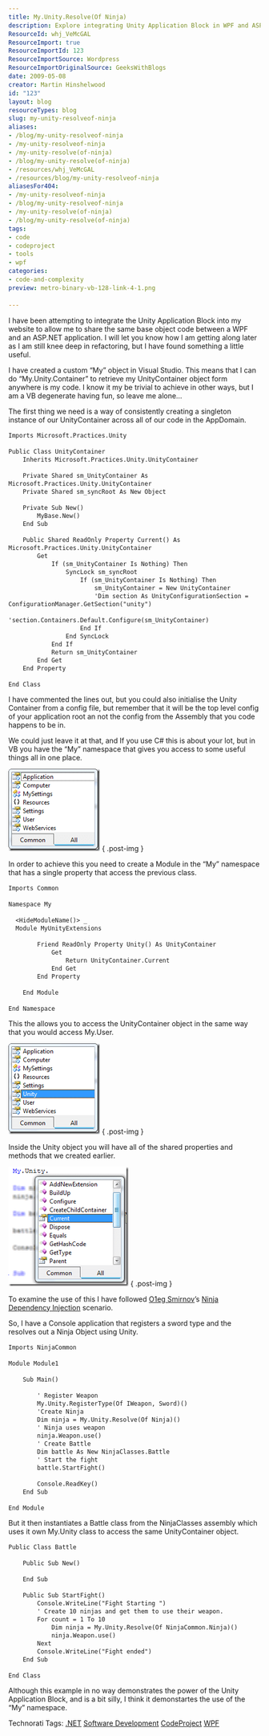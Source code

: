 ```yaml
---
title: My.Unity.Resolve(Of Ninja)
description: Explore integrating Unity Application Block in WPF and ASP.NET with custom solutions. Discover tips and code examples to enhance your development skills!
ResourceId: whj_VeMcGAL
ResourceImport: true
ResourceImportId: 123
ResourceImportSource: Wordpress
ResourceImportOriginalSource: GeeksWithBlogs
date: 2009-05-08
creator: Martin Hinshelwood
id: "123"
layout: blog
resourceTypes: blog
slug: my-unity-resolveof-ninja
aliases:
- /blog/my-unity-resolveof-ninja
- /my-unity-resolveof-ninja
- /my-unity-resolve(of-ninja)
- /blog/my-unity-resolve(of-ninja)
- /resources/whj_VeMcGAL
- /resources/blog/my-unity-resolveof-ninja
aliasesFor404:
- /my-unity-resolveof-ninja
- /blog/my-unity-resolveof-ninja
- /my-unity-resolve(of-ninja)
- /blog/my-unity-resolve(of-ninja)
tags:
- code
- codeproject
- tools
- wpf
categories:
- code-and-complexity
preview: metro-binary-vb-128-link-4-1.png

---
```

I have been attempting to integrate the Unity Application Block into my website to allow me to share the same base object code between a WPF and an ASP.NET application. I will let you know how I am getting along later as I am still knee deep in refactoring, but I have found something a little useful.

I have created a custom “My” object in Visual Studio. This means that I can do “My.Unity.Container” to retrieve my UnityContainer object form anywhere is my code. I know it my be trivial to achieve in other ways, but I am a VB degenerate having fun, so leave me alone…

The first thing we need is a way of consistently creating a singleton instance of our UnityContainer across all of our code in the AppDomain.

```
Imports Microsoft.Practices.Unity

Public Class UnityContainer
    Inherits Microsoft.Practices.Unity.UnityContainer

    Private Shared sm_UnityContainer As Microsoft.Practices.Unity.UnityContainer
    Private Shared sm_syncRoot As New Object

    Private Sub New()
        MyBase.New()
    End Sub

    Public Shared ReadOnly Property Current() As Microsoft.Practices.Unity.UnityContainer
        Get
            If (sm_UnityContainer Is Nothing) Then
                SyncLock sm_syncRoot
                    If (sm_UnityContainer Is Nothing) Then
                        sm_UnityContainer = New UnityContainer
                        'Dim section As UnityConfigurationSection = ConfigurationManager.GetSection("unity")
                        'section.Containers.Default.Configure(sm_UnityContainer)
                    End If
                End SyncLock
            End If
            Return sm_UnityContainer
        End Get
    End Property

End Class
```

I have commented the lines out, but you could also initialise the Unity Container from a config file, but remember that it will be the top level config of your application root an not the config from the Assembly that you code happens to be in.

We could just leave it at that, and If you use C# this is about your lot, but in VB you have the “My” namespace that gives you access to some useful things all in one place.

[![image](images/NinjaUnity_B1DE-image_thumb_2-1-2.png)](http://blog.hinshelwood.com/files/2011/05/GWB-WindowsLiveWriter-NinjaUnity_B1DE-image_6.png)
{ .post-img }

In order to achieve this you need to create a Module in the “My” namespace that has a single property that access the previous class.

```
Imports Common

Namespace My

  <HideModuleName()> _
  Module MyUnityExtensions

        Friend ReadOnly Property Unity() As UnityContainer
            Get
                Return UnityContainer.Current
            End Get
        End Property

    End Module

End Namespace
```

This the allows you to access the UnityContainer object in the same way that you would access My.User.

[![image](images/NinjaUnity_B1DE-image_thumb_3-2-3.png)](http://blog.hinshelwood.com/files/2011/05/GWB-WindowsLiveWriter-NinjaUnity_B1DE-image_8.png)
{ .post-img }

Inside the Unity object you will have all of the shared properties and methods that we created earlier.

[![image](images/NinjaUnity_B1DE-image_thumb_5-3-4.png)](http://blog.hinshelwood.com/files/2011/05/GWB-WindowsLiveWriter-NinjaUnity_B1DE-image_12.png)
{ .post-img }

To examine the use of this I have followed [O1eg Smirnov](http://www.codeproject.com/Members/O1eg-Smirnov)’s [Ninja Dependency Injection](http://www.codeproject.com/KB/architecture/UnityApplicationBlockNDI.aspx) scenario.

So, I have a Console application that registers a sword type and the resolves out a Ninja Object using Unity.

```
Imports NinjaCommon

Module Module1

    Sub Main()

        ' Register Weapon
        My.Unity.RegisterType(Of IWeapon, Sword)()
        'Create Ninja
        Dim ninja = My.Unity.Resolve(Of Ninja)()
        ' Ninja uses weapon
        ninja.Weapon.use()
        ' Create Battle
        Dim battle As New NinjaClasses.Battle
        ' Start the fight
        battle.StartFight()

        Console.ReadKey()
    End Sub

End Module
```

But it then instantiates a Battle class from the NinjaClasses assembly which uses it own My.Unity class to access the same UnityContainer object.

```
Public Class Battle

    Public Sub New()

    End Sub

    Public Sub StartFight()
        Console.WriteLine("Fight Starting ")
        ' Create 10 ninjas and get them to use their weapon.
        For count = 1 To 10
            Dim ninja = My.Unity.Resolve(Of NinjaCommon.Ninja)()
            ninja.Weapon.use()
        Next
        Console.WriteLine("Fight ended")
    End Sub

End Class
```

Although this example in no way demonstrates the power of the Unity Application Block, and is a bit silly, I think it demonstartes the use of the “My” namespace.

Technorati Tags: [.NET](http://technorati.com/tags/.NET) [Software Development](http://technorati.com/tags/Software+Development) [CodeProject](http://technorati.com/tags/CodeProject) [WPF](http://technorati.com/tags/WPF)

